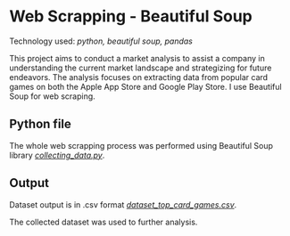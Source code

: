 # Web Scrapping - Beautiful Soup

Technology used: *python, beautiful soup, pandas*

This project aims to conduct a market analysis to assist a company in understanding the current market landscape and strategizing for future endeavors. The analysis focuses on extracting data from popular card games on both the Apple App Store and Google Play Store. I use Beautiful Soup for web scraping.


## Python file

The whole web scrapping process was performed using Beautiful Soup library [*collecting_data.py*](https://github.com/jiessong/web_market_game_scrapping/blob/main/collecting_data.py).


## Output

Dataset output is in .csv format [*dataset_top_card_games.csv*](https://github.com/jiessong/web_market_game_scrapping/blob/main/dataset_top_card_games.csv).

The collected dataset was used to further analysis. 

